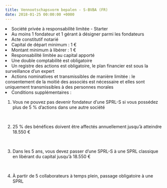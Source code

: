```yaml
---
title: Vennootschapsvorm bepalen - S-BVBA (FR)
date: 2018-01-25 00:00:00 +0000
---
```

<li>Société privée à responsabilité limitée - Starter</li>

<li>Au moins 1 fondateur et 1 gérant à désigner parmi les fondateurs</li>

<li>Acte constitutif notarié</li>

<li>Capital de départ minimum : 1 €</li>

<li>Montant minimum à libérer : 1 €</li>

<li>Responsabilité limitée au capital apporté</li>

<li>Une double comptabilité est obligatoire</li>

<li>Un registre des actions est obligatoire, le plan financier est sous la surveillance d’un expert</li>

<li>Actions nominatives et transmissibles de manière limitée : le consentement de la moitié des associés est nécessaire et elles sont uniquement transmissibles à des personnes morales</li>

<li> Conditions supplémentaires :

<br>

1. Vous ne pouvez pas devenir fondateur d’une SPRL-S si vous possédez plus de 5 % d’actions dans une autre société

   <br>
2. 25 % des bénéfices doivent être affectés annuellement jusqu’à atteindre 18.550 €

   <br>
3. Dans les 5 ans, vous devez passer d’une SPRL-S à une SPRL classique en libérant du capital jusqu’à 18.550 €

   <br>
4. À partir de 5 collaborateurs à temps plein, passage obligatoire à une SPRL</li>